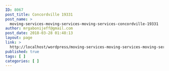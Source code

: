 ```yaml
---
ID: 8067
post_title: Concordville 19331
post_name: >
  moving-services-moving-services-moving-services-concordville-19331
author: mrgabonijeff@gmail.com
post_date: 2018-03-28 01:48:13
layout: page
link: >
  http://localhost/wordpress/moving-services-moving-services-moving-services-concordville-19331/
published: true
tags: [ ]
categories: [ ]
---
```


